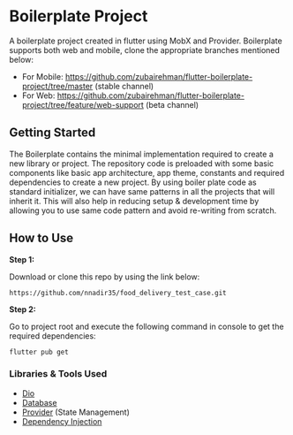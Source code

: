 # Boilerplate Project

A boilerplate project created in flutter using MobX and Provider. Boilerplate supports both web and mobile, clone the appropriate branches mentioned below:

* For Mobile: https://github.com/zubairehman/flutter-boilerplate-project/tree/master (stable channel)
* For Web: https://github.com/zubairehman/flutter-boilerplate-project/tree/feature/web-support (beta channel)

## Getting Started

The Boilerplate contains the minimal implementation required to create a new library or project. The repository code is preloaded with some basic components like basic app architecture, app theme, constants and required dependencies to create a new project. By using boiler plate code as standard initializer, we can have same patterns in all the projects that will inherit it. This will also help in reducing setup & development time by allowing you to use same code pattern and avoid re-writing from scratch.

## How to Use 

**Step 1:**

Download or clone this repo by using the link below:

```
https://github.com/nnadir35/food_delivery_test_case.git
```

**Step 2:**

Go to project root and execute the following command in console to get the required dependencies: 

```
flutter pub get 
```

### Libraries & Tools Used

* [Dio](https://github.com/flutterchina/dio)
* [Database](https://pub.dev/packages/shared_preferences)
* [Provider](https://pub.dev/packages/stacked) (State Management)
* [Dependency Injection](https://github.com/fluttercommunity/get_it)

